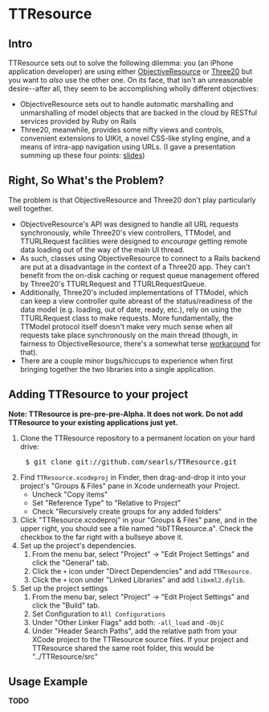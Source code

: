 TTResource
==========

Intro
--------

TTResource sets out to solve the following dilemma: you (an iPhone application developer) are using either [ObjectiveResource](http://github.com/yfactorial/objectiveresource) or [Three20](http://github.com/joehewitt/three20) but you want to *also* use the other one. On its face, that isn't an unreasonable desire--after all, they seem to be accomplishing wholly different objectives:

* ObjectiveResource sets out to handle automatic marshalling and unmarshalling of model objects that are backed in the cloud by RESTful services provided by Ruby on Rails
* Three20, meanwhile, provides some nifty views and controls, convenient extensions to UIKit, a novel CSS-like styling engine, and a means of intra-app navigation using URLs. (I gave a presentation summing up these four points: [slides](http://is.gd/4Fd7f))

Right, So What's the Problem?
-----------------------------

The problem is that ObjectiveResource and Three20 don't play particularly well together.

* ObjectiveResource's API was designed to handle all URL requests synchronously, while Three20's view controllers, TTModel, and TTURLRequest facilities were designed to *encourage* getting remote data loading out of the way of the main UI thread. 
* As such, classes using ObjectiveResource to connect to a Rails backend are put at a disadvantage in the context of a Three20 app. They can't benefit from the on-disk caching or request queue management offered by Three20's TTURLRequest and TTURLRequestQueue.
* Additionally, Three20's included implementations of TTModel, which can keep a view controller quite abreast of the status/readiness of the data model (e.g. loading, out of date, ready, etc.), rely on using the TTURLRequest class to make requests. More fundamentally, the TTModel protocol itself doesn't make very much sense when all requests take place synchronously on the main thread (though, in fairness to ObjectiveResource, there's a somewhat terse [workaround](http://groups.google.com/group/objectiveresource/browse_thread/thread/73370fd4f28e43eb/6af4489aa538db82?lnk=gst&q=asynchronous#6af4489aa538db82) for that).
* There are a couple minor bugs/hiccups to experience when first bringing together the two libraries into a single application.

Adding TTResource to your project
---------------------------------

**Note: TTResource is pre-pre-pre-Alpha. It does not work. Do not add TTResource to your existing applications just yet.**

1. Clone the TTResource repository to a permanent location on your hard drive:
<pre>
    $ git clone git://github.com/searls/TTResource.git
</pre>
2. Find `TTResource.xcodeproj` in Finder, then drag-and-drop it into your project's "Groups & Files" pane in Xcode underneath your Project.
	* Uncheck "Copy items"
	* Set "Reference Type" to "Relative to Project"
	* Check "Recursively create groups for any added folders"	
3. Click "TTResource.xcodeproj" in your "Groups & Files" pane, and in the upper right, you should see a file named "libTTResource.a". Check the checkbox to the far right with a bullseye above it.
4. Set up the project's dependencies.
	1. From the menu bar, select "Project" -> "Edit Project Settings" and click the "General" tab.
	2. Click the `+` icon under "Direct Dependencies" and add `TTResource`.
	3. Click the `+` icon under "Linked Libraries" and add `libxml2.dylib`.
5. Set up the project settings
	1. From the menu bar, select "Project" -> "Edit Project Settings" and click the "Build" tab. 
	2. Set Configuration to `All Configurations` 
	3. Under "Other Linker Flags" add both: `-all_load` and `-ObjC`
	4. Under "Header Search Paths", add the relative path from your XCode project to the TTResource source files. If your project and TTResource shared the same root folder, this would be "../TTResource/src"

Usage Example
-------------
**TODO**